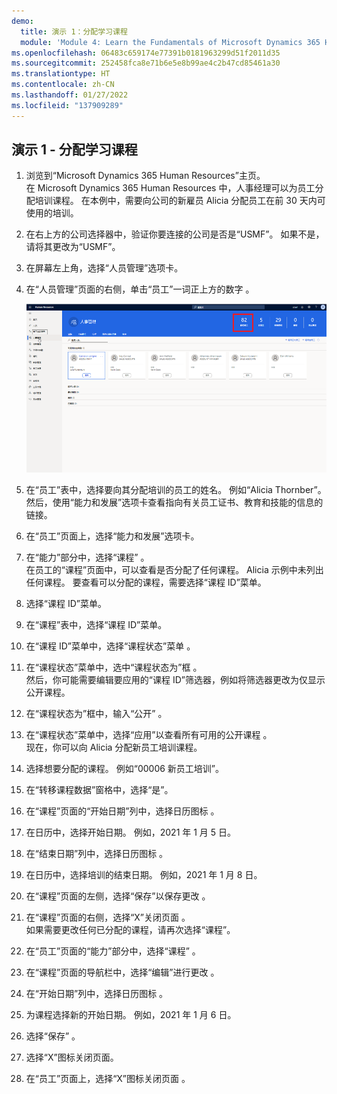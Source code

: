 ```yaml
---
demo:
  title: 演示 1：分配学习课程
  module: 'Module 4: Learn the Fundamentals of Microsoft Dynamics 365 Human Resources'
ms.openlocfilehash: 06483c659174e77391b0181963299d51f2011d35
ms.sourcegitcommit: 252458fca8e71b6e5e8b99ae4c2b47cd85461a30
ms.translationtype: HT
ms.contentlocale: zh-CN
ms.lasthandoff: 01/27/2022
ms.locfileid: "137909289"
---
```

## <a name="demo-1---assigning-learning-courses"></a>演示 1 - 分配学习课程

1. 浏览到“Microsoft Dynamics 365 Human Resources”主页。  
    在 Microsoft Dynamics 365 Human Resources 中，人事经理可以为员工分配培训课程。 在本例中，需要向公司的新雇员 Alicia 分配员工在前 30 天内可使用的培训。

1. 在右上方的公司选择器中，验证你要连接的公司是否是“USMF”。 如果不是，请将其更改为“USMF”。

1. 在屏幕左上角，选择“人员管理”选项卡。

1. 在“人员管理”页面的右侧，单击“员工”一词正上方的数字 。

    ![突出显示员工编号的“人员管理”页面的屏幕截图。](./media/assigning_learning_courses_1_employee.png)

1. 在“员工”表中，选择要向其分配培训的员工的姓名。 例如“Alicia Thornber”。  
    然后，使用“能力和发展”选项卡查看指向有关员工证书、教育和技能的信息的链接。

1. 在“员工”页面上，选择“能力和发展”选项卡。

1. 在“能力”部分中，选择“课程” 。  
    在员工的“课程”页面中，可以查看是否分配了任何课程。 Alicia 示例中未列出任何课程。 要查看可以分配的课程，需要选择“课程 ID”菜单。

1. 选择“课程 ID”菜单。

1. 在“课程”表中，选择“课程 ID”菜单。

1. 在“课程 ID”菜单中，选择“课程状态”菜单 。

1. 在“课程状态”菜单中，选中“课程状态为”框 。  
    然后，你可能需要编辑要应用的“课程 ID”筛选器，例如将筛选器更改为仅显示公开课程。

1. 在“课程状态为”框中，输入“公开” 。

1. 在“课程状态”菜单中，选择“应用”以查看所有可用的公开课程 。  
    现在，你可以向 Alicia 分配新员工培训课程。

1. 选择想要分配的课程。 例如“00006 新员工培训”。

1. 在“转移课程数据”窗格中，选择“是”。

1. 在“课程”页面的“开始日期”列中，选择日历图标  。

1. 在日历中，选择开始日期。 例如，2021 年 1 月 5 日。

1. 在“结束日期”列中，选择日历图标 。

1. 在日历中，选择培训的结束日期。 例如，2021 年 1 月 8 日。

1. 在“课程”页面的左侧，选择“保存”以保存更改 。

1. 在“课程”页面的右侧，选择“X”关闭页面 。  
    如果需要更改任何已分配的课程，请再次选择“课程”。

1. 在“员工”页面的“能力”部分中，选择“课程”  。

1. 在“课程”页面的导航栏中，选择“编辑”进行更改 。

1. 在“开始日期”列中，选择日历图标 。

1. 为课程选择新的开始日期。 例如，2021 年 1 月 6 日。

1. 选择“保存”  。

1. 选择“X”图标关闭页面。

1. 在“员工”页面上，选择“X”图标关闭页面 。
